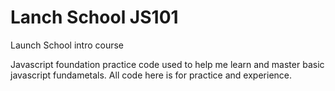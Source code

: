 # Lanch School JS101
Launch School intro course

Javascript foundation practice code used to help me learn and master basic javascript fundametals. All code here is for practice and experience.
